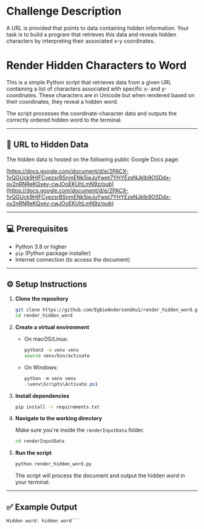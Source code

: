 
# Challenge Description

A URL is provided that points to data containing hidden information. Your task is to build a program that retrieves this data and reveals hidden characters by interpreting their associated x-y coordinates.


# Render Hidden Characters to Word

This is a simple Python script that retrieves data from a given URL containing a list of characters associated with specific x- and y-coordinates. These characters are in Unicode but when rendered based on their coordinates, they reveal a hidden word.

The script processes the coordinate-character data and outputs the correctly ordered hidden word to the terminal.

---

## 📄 URL to Hidden Data

The hidden data is hosted on the following public Google Docs page:

[https://docs.google.com/document/d/e/2PACX-1vQGUck9HIFCyezsrBSnmENk5ieJuYwpt7YHYEzeNJkIb9OSDdx-ov2nRNReKQyey-cwJOoEKUhLmN9z/pub](https://docs.google.com/document/d/e/2PACX-1vQGUck9HIFCyezsrBSnmENk5ieJuYwpt7YHYEzeNJkIb9OSDdx-ov2nRNReKQyey-cwJOoEKUhLmN9z/pub)

---

## 💻 Prerequisites

* Python 3.8 or higher
* `pip` (Python package installer)
* Internet connection (to access the document)

---

## ⚙️ Setup Instructions

1. **Clone the repository**

   ```bash
   git clone https://github.com/EgbieAndersonUku1/render_hidden_word.git . 
   cd render_hidden_word
   ```

2. **Create a virtual environment**

   * On macOS/Linux:

     ```bash
     python3 -m venv venv
     source venv/bin/activate
     ```

   * On Windows:

     ```powershell
     python -m venv venv
     .\venv\Scripts\Activate.ps1
     ```

3. **Install dependencies**

   ```bash
   pip install -r requirements.txt
   ```

4. **Navigate to the working directory**

   Make sure you're inside the `renderInputData` folder.

   ```bash
   cd renderInputData
   ```

5. **Run the script**

   ```bash
   python render_hidden_word.py
   ```

   The script will process the document and output the hidden word in your terminal.

---


## ✅ Example Output

```text
Hidden word: hidden word```

